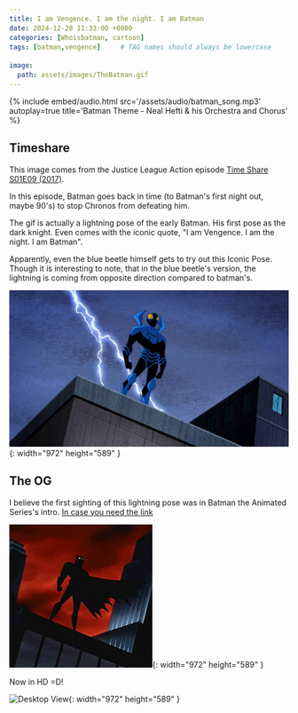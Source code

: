 ```yaml
---
title: I am Vengence. I am the night. I am Batman
date: 2024-12-28 11:33:00 +0800
categories: [Whoisbatman, cartoon]
tags: [batman,vengence]     # TAG names should always be lowercase

image:
  path: assets/images/TheBatman.gif
---
```


{%
  include embed/audio.html
  src='/assets/audio/batman_song.mp3'
  autoplay=true
  title='Batman Theme - Neal Hefti & his Orchestra and Chorus'
%}

## Timeshare

This image comes from the Justice League Action episode [Time Share S01E09 (2017)](https://www.imdb.com/title/tt6323312/?ref_=ttep_ep9).

In this episode, Batman goes back in time (to Batman's first night out, maybe 90's) to stop Chronos from defeating him.

The gif is actually a lightning pose of the early Batman. His first pose as the dark knight. 
Even comes with the iconic quote, "I am Vengence. I am the night. I am Batman".

Apparently, even the blue beetle himself gets to try out this Iconic Pose. Though it is interesting to note, that in the blue beetle's version, the lightning is coming from opposite direction compared to batman's.

![Desktop View](/assets/images/Blue%20Beetle.jpg){: width="972" height="589" }

## The OG

I believe the first sighting of this lightning pose was in Batman the Animated Series's intro. [In case you need the link](https://www.imdb.com/title/tt0103359/?ref_=nv_sr_srsg_0_tt_8_nm_0_in_0_q_batman%2520the%2520ani)

![Desktop View](/assets/images/batman_btas.gif){: width="972" height="589" }

Now in HD =D!

![Desktop View](/assets/images/batman_btas_hd.gif){: width="972" height="589" }
